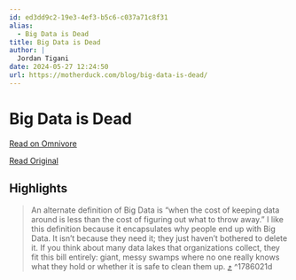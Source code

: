```yaml
---
id: ed3dd9c2-19e3-4ef3-b5c6-c037a71c8f31
alias:
  - Big Data is Dead
title: Big Data is Dead
author: |
  Jordan Tigani
date: 2024-05-27 12:24:50
url: https://motherduck.com/blog/big-data-is-dead/
---
```


# Big Data is Dead

[Read on Omnivore](https://omnivore.app/me/https-motherduck-com-blog-big-data-is-dead-18fb9cbc4fd)

[Read Original](https://motherduck.com/blog/big-data-is-dead/)

## Highlights

> An alternate definition of Big Data is “when the cost of keeping data around is less than the cost of figuring out what to throw away.” I like this definition because it encapsulates why people end up with Big Data. It isn’t because they need it; they just haven’t bothered to delete it. If you think about many data lakes that organizations collect, they fit this bill entirely: giant, messy swamps where no one really knows what they hold or whether it is safe to clean them up. [⤴️](https://omnivore.app/me/https-motherduck-com-blog-big-data-is-dead-18fb9cbc4fd#1786021d-f59b-4549-beaa-156242ad9ab9)  ^1786021d

